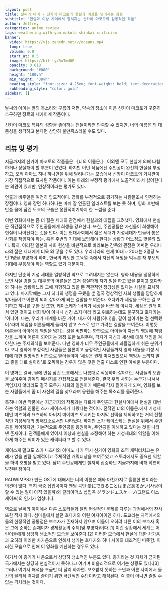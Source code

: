 ```yaml
---
layout: post
title: 날씨의 아이 - 신카이 마코토의 현실과 이상을 넘어서는 감동
subtitle: "현실과 이상 사이에서 펼쳐지는 신카이 마코토의 감동적인 작품"
author: Jeffrey
categories: anime review
tags: weathering with you makoto shinkai criticism
banner:
  video: https://vjs.zencdn.net/v/oceans.mp4
  loop: true
  volume: 0.8
  start_at: 8.5
  image: https://bit.ly/3xTmdUP
  opacity: 0.618
  background: "#000"
  height: "100vh"
  min_height: "38vh"
  heading_style: "font-size: 4.25em; font-weight: bold; text-decoration: underline"
  subheading_style: "color: gold"
sidebar: []
---
```


날씨의 아이는 별의 목소리와 구름의 저편, 약속의 장소에 이은 신카이 마코토가 꾸준히 추구하던 장르의 세카이계 작품이다. 

신카이 마코토 특유의 성향을 좋아하는 팬들이라면 만족할 수 있지만, 너의 이름은.의 대중성을 생각하고 본다면 상당히 불만족스러울 수도 있다.

## 리뷰 및 평가

지금까지의 신카이 마코토의 작품들은 《너의 이름은.》 이외엔 모두 현실에 의해 타협하거나 상실해야 할 부분이 있었다. 하지만 이번 작품에선 주인공이 완전히 현실을 부정하고, 오직 아마노 히나 하나만을 위해 달려나가는 모습에서 신카이 마코토의 가치관이 가장 직접적으로 묘사된 작품이다. 이는 아래의 부정적 평가에서 노골적이라서 싫어한다는 의견이 있지만, 인상적이라는 평가도 있다.

연출과 비주얼은 여전히 압도적이다. 영화를 부정적으로 평가하는 사람들조차 인정하는 장점이다. 영화 장면 하나하나는 마치 잘 연출된 일러스트를 보는 듯 하며, 영화 후반에 반쯤 물에 잠긴 도쿄의 모습은 몽환적이기까지 한 느낌을 준다.

이번 영화에서는 좀 더 젊은 세대의 관점에서 현실과의 대립을 그려냈다. 영화에서 현실은 직간접적으로 주인공들에게 희생을 강요한다. 또한, 주인공들은 자신들이 희생해야 현실이 나아진다는 것을 안다. 이는 현대사회에서 젊은 세대가 기성세대가 만들어 놓은 사회를 책임져야 하는, 혹은 주변의 기대에 보답해야 한다는 상황과 어느정도 맞물려 있다. 특히, 이러한 일본의 사회 현상을 비판적으로 바라보는 감독의 관점은 어쩌면 우리나라의 젊은 세대에게 더욱 와 닿을 수도 있다. 우리나라의 현재 10대 ~ 20대는 2명당 노인 1명을 부양해야 하며, 한국의 과도한 교육열 속에서 자신의 욕망을 억누른 채 부모의 기대에 부응해야 하는 역할도 있기 때문이다.

하지만 단순히 기성 세대를 일방적인 악으로 그려내지는 않는다. 영화 내용을 냉정하게 보면 사실 경찰 등 대부분의 어른들은 그저 성실하게 자기 일을 하고 있을 뿐이고 호다카와 히나는 방황하느라 그에 저항하고 있을 뿐 객관적인 정당성은 없다는 사실을 묘사하고 있다. 마지막에는 그저 히나의 생명을 구했을 뿐 결국 정상적인 사회 생활을 담담하게 받아들이고 어른이 되어 살아가게 되는 결말을 보여준다. 호다카가 세상을 구하는 걸 포기하고 히나를 구한 것 또한, 케이스케가 '너희가 세상을 바꾼 게 아니다. 세상은 원래 미쳐 있던 것이고 너희 탓이 아니니 신경 쓰지 마라'라고 위로하는데도 불구하고 호다카는 '아니야. 나는, 우리가 세계를 바꾼 거야. 내가 이 사람(히나)을, 같이 살아가는 걸 선택했어.'라며 책임을 어른들에게 돌리지 않고 스스로 안고 가려는 결말을 보여준다. 이렇듯 어른들이 아이에게 책임을 넘기는 것을 비판하는 한편으로 아이들이 자신의 행동에 책임감을 느끼며 어른이 되어가는 과정 또한 보여주며, 각자가 자신과 세상에 대해 책임을 져야한다는 주제의식을 보여준다. 다만 영화가 너무 주인공들에게 과몰입하게 쉬운 분위기다 보니 영화에 부정적인 사람들은 물론이고 긍정적인 사람들까지 영화 내용을 기성 세대에 대한 일방적인 비판으로 받아들이며 '세상은 원래 미쳐있었으니 책임감 느끼지 말고 좋을 대로 살아라'로 오독하는 경우가 많은 것은 연출 미스로 인한 아쉬운 부분이다.

이 영화는 결국, 물에 반쯤 잠긴 도쿄에서도 나름대로 적응하며 살아가는 사람들의 모습을 보여주며 감독의 메시지를 간접적으로 전달해준다. 결국 우리 사회는 누군가 나서서 책임지지 않더라도 결국 모두가 사회의 일원이기 때문에 각자 짊어지게 되며, 영화를 보는 사람들에게 좀 더 자신의 길을 찾으라며 응원을 해주는 목소리를 들려준다.

특히나 이번 작품에선 지금까지의 작품과는 다르게 주인공과 현실사이에서 현실을 대변하는 역할의 인물인 스가 케이스케가 나왔다는 것이다. 전작인 너의 이름은.에서 기성세대인 미츠하와 요츠하의 아버지 미야미즈 토시키는 마지막 선택을 제외하고는 거의 전형적인 기성세대의 방해요소로서만 나타났다. 하지만 스가 케이스케는 현실을 위해서 주인공을 제어하지만, 기본적으로 주인공을 응원하며, 주인공을 이해하고 있다는 것을 나타낸 존재이다. 관객들에게 있어서 이상과 현실을 조정해야 하는 기성세대의 역할을 이해하게 해주는 의미가 있는 캐릭터라고 할 수 있다.

케이스케 말고도 스가 나츠미와 아마노 나기 역시 신카이 영화의 조역 캐릭터치고는 유례가 없을 만큼 입체적이고 주체적인 캐릭터상을 보여주었고 스토리에서도 중요한 역할을 하여 호평을 받고 있다. 남녀 주인공에게만 철저히 집중하던 지금까지에 비해 확연히 발전된 점이다.

RADWIMPS가 만든 OST에 대해서는 너의 이름은.때와 마찬가지로 훌륭한 편이라는 의견이 많다. 특히 극중 삽입곡이자 엔딩 곡인 愛にできることはまだあるかい(사랑이 할 수 있는 일이 아직 있을까)와 클라이맥스 삽입곡 グランドエスケープ(그랜드 이스케이프)의 인기가 엄청나다.

역으로 날씨의 아이에서 다른 스토리들과 달리 현실적인 문제를 다루는 과정에서의 찬사 또한 적지 않다. 섬마을에서 살던 호다카와 어린 여자아이인 히나. 도쿄라는 지역에서의 둘의 한정적인 공통점은 보호자가 존재하지 않으며 이들이 오히려 다른 이의 보호자 혹은 그에 준하는 존재이자 경제활동의 주체(및 부양자)이다.[1] 이런 상황에서 세계는 어린이들에게 상당히 냉소적인 모습을 보여준다.[2] 이러한 모습에서 현실에 대한 차가움과 오히려 이러한 차가움으로 인해서 생기는 호다카와 히나 사이의 대조적인 따뜻함. 이러한 모습으로 인해 이 영화를 예찬하는 경우도 있다.

여기서 이 총기가 나옴으로서 상당히 냉소적인 부분도 있다. 총기라는 것 자체가 금지된 국가에서는 상당히 현실적이지 못하다고 여기며 비윤리적으로 여기는 상황도 있다.[3] 그러나 여기서 해석을 조금만 더 달리 하자면. 보호받지 못하는 소년과 어른 사이에서 둘 간의 물리적 격차를 줄이기 위한 극단적인 수단이라고 해석된다. 즉 총이 아니면 줄일 수 없는 격차라는 것이다.